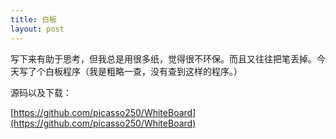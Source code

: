 ```yaml
---
title: 白板
layout: post
---
```


写下来有助于思考，但我总是用很多纸，觉得很不环保。而且又往往把笔丢掉。今天写了个白板程序（我是粗略一查，没有查到这样的程序。）

源码以及下载：

[https://github.com/picasso250/WhiteBoard](https://github.com/picasso250/WhiteBoard)
